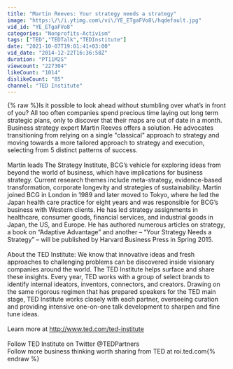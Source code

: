 ```yaml
---
title: "Martin Reeves: Your strategy needs a strategy"
image: "https:\/\/i.ytimg.com\/vi\/YE_ETgaFVo8\/hqdefault.jpg"
vid_id: "YE_ETgaFVo8"
categories: "Nonprofits-Activism"
tags: ["TED","TEDTalk","TEDInstitute"]
date: "2021-10-07T19:01:41+03:00"
vid_date: "2014-12-22T16:36:58Z"
duration: "PT11M2S"
viewcount: "227304"
likeCount: "1014"
dislikeCount: "85"
channel: "TED Institute"
---
```

{% raw %}Is it possible to look ahead without stumbling over what’s in front of you? All too often companies spend precious time laying out long term strategic plans, only to discover that their maps are out of date in a month. Business strategy expert Martin Reeves offers a solution. He advocates transitioning from relying on a single &quot;classical&quot; approach to strategy and moving towards a more tailored approach to strategy and execution,  selecting from 5 distinct patterns of success. <br /><br />Martin leads The Strategy Institute, BCG’s vehicle for exploring ideas from beyond the world of business, which have implications for business strategy. Current research themes include meta-strategy, evidence-based transformation, corporate longevity and strategies of sustainability. Martin joined BCG in London in 1989 and later moved to Tokyo, where he led the Japan health care practice for eight years and was responsible for BCG’s business with Western clients. He has led strategy assignments in healthcare, consumer goods, financial services, and industrial goods in Japan, the US, and Europe. He has authored numerous articles on strategy, a book on “Adaptive Advantage” and another – “Your Strategy Needs a Strategy” – will be published by Harvard Business Press in Spring 2015.<br /><br />About the TED Institute: We know that innovative ideas and fresh approaches to challenging problems can be discovered inside visionary companies around the world. The TED Institute helps surface and share these insights. Every year, TED works with a group of select brands to identify internal ideators, inventors, connectors, and creators. Drawing on the same rigorous regimen that has prepared speakers for the TED main stage, TED Institute works closely with each partner, overseeing curation and providing intensive one-on-one talk development to sharpen and fine tune ideas. <br /><br />Learn more at <a rel="nofollow" target="blank" href="http://www.ted.com/ted-institute">http://www.ted.com/ted-institute</a><br /><br />Follow TED Institute on Twitter @TEDPartners<br />Follow more business thinking worth sharing from TED at roi.ted.com{% endraw %}
